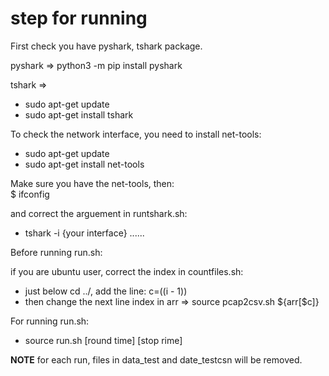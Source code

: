 # step for running

First check you have pyshark, tshark package.

pyshark => python3 -m pip install pyshark

tshark  =>   
*   sudo apt-get update
*   sudo apt-get install tshark

To check the network interface, you need to install net-tools:  
*   sudo apt-get update
*   sudo apt-get install net-tools

Make sure you have the net-tools, then:  
    $ ifconfig  

and correct the arguement in runtshark.sh:  
*   tshark -i {your interface} ......

Before running run.sh:

if you are ubuntu user, correct the index in countfiles.sh:  
*   just below cd ../, add the line: c=$(($i - 1))
*   then change the next line index in arr => source pcap2csv.sh ${arr[$c]}

For running run.sh:
*   source run.sh [round time] [stop rime]  

**NOTE** for each run, files in data_test and date_testcsn will be removed.  